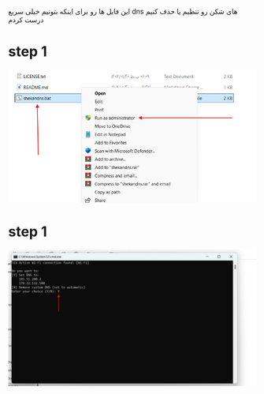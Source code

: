 این فایل ها رو برای اینکه بتونیم خیلی سریع dns های شکن رو تنظیم یا حذف کنیم درست کردم

# step 1
![step 1](st1.png)
# step 1
![step 2](st2.png)